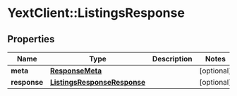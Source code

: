 # YextClient::ListingsResponse

## Properties
Name | Type | Description | Notes
------------ | ------------- | ------------- | -------------
**meta** | [**ResponseMeta**](ResponseMeta.md) |  | [optional] 
**response** | [**ListingsResponseResponse**](ListingsResponseResponse.md) |  | [optional] 


